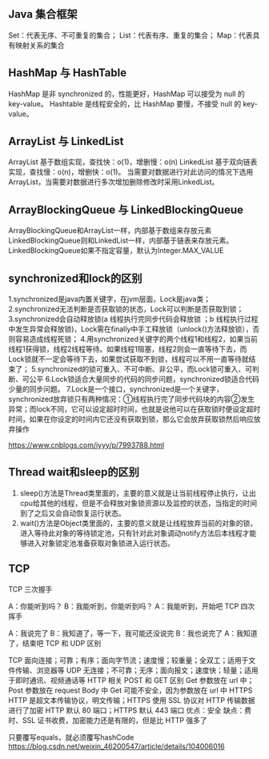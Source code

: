 ## Java 集合框架

Set：代表无序、不可重复的集合；
List：代表有序、重复的集合；
Map：代表具有映射关系的集合

## HashMap 与 HashTable

HashMap 是非 synchronized 的，性能更好，HashMap 可以接受为 null 的 key-value。
Hashtable 是线程安全的，比 HashMap 要慢，不接受 null 的 key-value。

## ArrayList 与 LinkedList

ArrayList 基于数组实现，查找快：o(1)，增删慢：o(n)
LinkedList 基于双向链表实现，查找慢：o(n)，增删快：o(1)。
当需要对数据进行对此访问的情况下选用ArrayList，当需要对数据进行多次增加删除修改时采用LinkedList。

## ArrayBlockingQueue 与 LinkedBlockingQueue

ArrayBlockingQueue和ArrayList一样，内部基于数组来存放元素
LinkedBlockingQueue则和LinkedList一样，内部基于链表来存放元素。
LinkedBlockingQueue如果不指定容量，默认为Integer.MAX_VALUE

## synchronized和lock的区别

1.synchronized是java内置关键字，在jvm层面，Lock是java类；
2.synchronized无法判断是否获取锁的状态，Lock可以判断是否获取到锁；
3.synchronized会自动释放锁(a 线程执行完同步代码会释放锁 ；b 线程执行过程中发生异常会释放锁)，Lock需在finally中手工释放锁（unlock()方法释放锁），否则容易造成线程死锁；
4.用synchronized关键字的两个线程1和线程2，如果当前线程1获得锁，线程2线程等待。如果线程1阻塞，线程2则会一直等待下去，而Lock锁就不一定会等待下去，如果尝试获取不到锁，线程可以不用一直等待就结束了；
5.synchronized的锁可重入、不可中断、非公平，而Lock锁可重入、可判断、可公平
6.Lock锁适合大量同步的代码的同步问题，synchronized锁适合代码少量的同步问题。
7.Lock是一个接口，synchronized是一个关键字，synchronized放弃锁只有两种情况：①线程执行完了同步代码块的内容②发生异常；而lock不同，它可以设定超时时间，也就是说他可以在获取锁时便设定超时时间，如果在你设定的时间内它还没有获取到锁，那么它会放弃获取锁然后响应放弃操作

https://www.cnblogs.com/iyyy/p/7993788.html

## Thread wait和sleep的区别

1. sleep()方法是Thread类里面的，主要的意义就是让当前线程停止执行，让出cpu给其他的线程，但是不会释放对象锁资源以及监控的状态，当指定的时间到了之后又会自动恢复运行状态。
2. wait()方法是Object类里面的，主要的意义就是让线程放弃当前的对象的锁，进入等待此对象的等待锁定池，只有针对此对象调动notify方法后本线程才能够进入对象锁定池准备获取对象锁进入运行状态。

## TCP

TCP 三次握手

A：你能听到吗？
B：我能听到，你能听到吗？
A：我能听到，开始吧
TCP 四次挥手

A：我说完了
B：我知道了，等一下，我可能还没说完
B：我也说完了
A：我知道了，结束吧
TCP 和 UDP 区别

TCP 面向连接；可靠；有序；面向字节流；速度慢；较重量；全双工；适用于文件传输、浏览器等
UDP 无连接；不可靠；无序；面向报文；速度快；轻量；适用于即时通讯、视频通话等
HTTP 相关
POST 和 GET 区别
Get 参数放在 url 中；Post 参数放在 request Body 中
Get 可能不安全，因为参数放在 url 中
HTTPS
HTTP 是超文本传输协议，明文传输；HTTPS 使用 SSL 协议对 HTTP 传输数据进行了加密
HTTP 默认 80 端口；HTTPS 默认 443 端口
优点：安全
缺点：费时、SSL 证书收费，加密能力还是有限的，但是比 HTTP 强多了


只要覆写equals，就必须覆写hashCode
https://blog.csdn.net/weixin_46200547/article/details/104006016